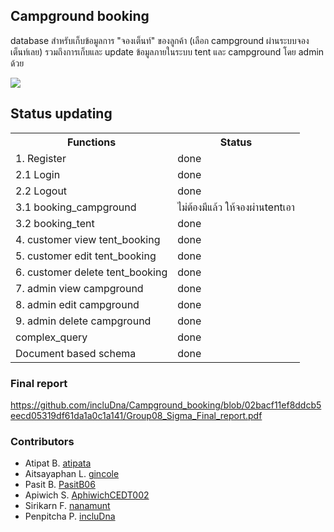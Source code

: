 ##  Campground booking

database สำหรับเก็บข้อมูลการ "จองเต็นท์" ของลูกค้า (เลือก campground ผ่านระบบจองเต็นท์เลย) รวมถึงการเก็บและ update ข้อมูลภายในระบบ tent และ campground โดย admin ด้วย

<img src="https://github.com/user-attachments/assets/6d11df5d-1eb9-4fd8-b8de-6902f0a4d0bd">

## Status updating

<table>
    <tr>
     <th colspan="11">Functions</th>
      <th colspan="11">Status</th>
    </tr>
 <tr>
  <td colspan="11">1. Register</td>
      <td colspan="11">done</td>
    </tr>
 <tr>
  <td colspan="11">2.1 Login</td>
      <td colspan="11">done</td>
    </tr>
    <tr>
   <td colspan="11">2.2 Logout</td>
      <td colspan="11">done</td>
    </tr>
    <tr>
  <td colspan="11">3.1 booking_campground</td>
      <td colspan="11">ไม่ต้องมีแล้ว ให้จองผ่านtentเอา</td>
    </tr>
  <tr>
  <td colspan="11">3.2 booking_tent</td>
      <td colspan="11">done</td>
    </tr>
    <tr>
  <td colspan="11">4. customer view tent_booking</td>
      <td colspan="11">done</td>
    </tr>
    <tr>
  <td colspan="11">5. customer edit tent_booking</td>
      <td colspan="11">done</td>
    </tr>
    <tr>
  <td colspan="11">6. customer delete tent_booking</td>
      <td colspan="11">done</td>
    </tr>
    <tr>
  <td colspan="11">7. admin view campground</td>
      <td colspan="11">done</td>
    </tr>
    <tr>
  <td colspan="11">8. admin edit campground</td>
      <td colspan="11">done</td>
    </tr>
    <tr>
  <td colspan="11">9. admin delete campground</td>
      <td colspan="11">done</td>
    </tr>
    <tr>
  <td colspan="11">complex_query</td>
      <td colspan="11">done</td>
    </tr>
    <tr>
  <td colspan="11">Document based schema</td>
      <td colspan="11">done</td>
    </tr>
</table>

### Final report
https://github.com/incluDna/Campground_booking/blob/02bacf11ef8ddcb5eecd05319df61da1a0c1a141/Group08_Sigma_Final_report.pdf
### Contributors
- Atipat B. [atipata](https://github.com/atipata)
- Aitsayaphan L. [gincole](https://github.com/gincole)
- Pasit B. [PasitB06](https://github.com/PasitB06)
- Apiwich S. [AphiwichCEDT002](https://github.com/AphiwichCEDT002)
- Sirikarn F. [nanamunt](https://github.com/nanamunt)
- Penpitcha P. [incluDna](https://github.com/incluDna)
